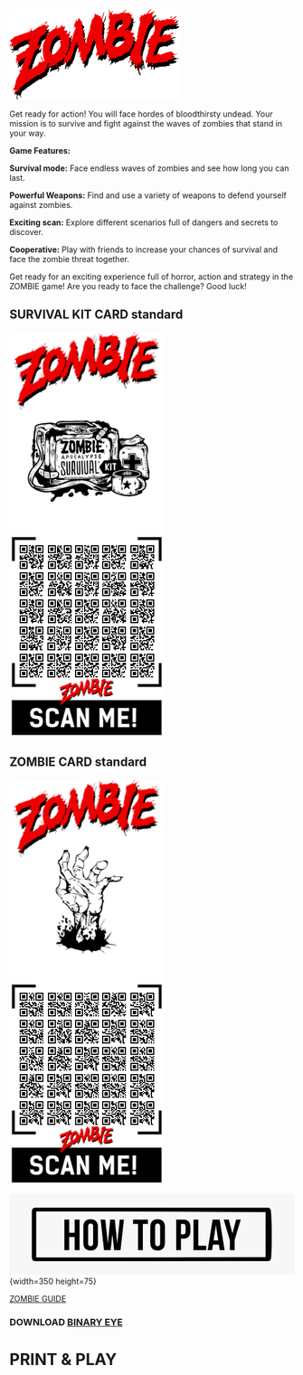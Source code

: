 ![ZOMBIE](/images/logo.png) 

Get ready for action! You will face hordes of bloodthirsty undead. Your mission is to survive and fight against the waves of zombies that stand in your way. 



**Game Features:**

**Survival mode:** Face endless waves of zombies and see how long you can last. 

**Powerful Weapons:** Find and use a variety of weapons to defend yourself against zombies. 

**Exciting scan:** Explore different scenarios full of dangers and secrets to discover. 

**Cooperative:** Play with friends to increase your chances of survival and face the zombie threat together. 



Get ready for an exciting experience full of horror, action and strategy in the ZOMBIE game! Are you ready to face the challenge? Good luck!

## SURVIVAL KIT CARD standard
![KIT](/images/KIT.png) ![KIT-QR](/images/KIT-SURVIVE.png)    

## ZOMBIE CARD standard
![ZOMBIE](/images/ZOMBIE.png) ![ZOMBIES](/images/ZOMBIES.png) 

![HOW TO PLAY](/images/how2play.png) {width=350 height=75}

[ZOMBIE GUIDE](https://t.me/ZOMBIE_QR)

### DOWNLOAD [BINARY EYE](https://play.google.com/store/apps/details?id=de.markusfisch.android.binaryeye)


# PRINT & PLAY 

